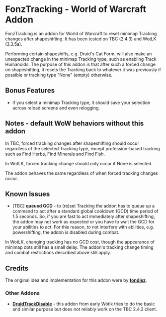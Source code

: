 # FonzTracking - World of Warcraft Addon

FonzTracking is an addon for World of Warcraft to reset minimap Tracking changes 
after shapeshifting. It has been tested on TBC (2.4.3) and WotLK (3.3.5a).

Performing certain shapeshifts, e.g. Druid's Cat Form, will also make an
unexpected change in the minimap Tracking type, such as enabling 
Track Humanoids. The purpose of this addon is that after such a forced change on 
shapeshifting, it resets the Tracking back to whatever it was previously if 
possible or tracking type "None" (empty) otherwise.

## Bonus Features
- if you select a minimap Tracking type, it should save your selection across 
reload screens and even relogging.

## Notes - default WoW behaviors without this addon

In TBC, forced tracking changes after shapeshifting should occur regardless of 
the selected Tracking type, except profession-based tracking such as Find Herbs,
Find Minerals and Find Fish. 

In WotLK, forced tracking change should only occur if None is selected.

The addon behaves the same regardless of when forced tracking changes occur.

## Known Issues

* [TBC] **queued GCD** - to (re)set Tracking the addon has to queue up a
command to act after a standard global cooldown (GCD) time period of 1.5 
seconds. So, if you are fast to act immediately after shapeshifting, the addon
may not work as expected or you have to wait the GCD for your abilities to act. 
For this reason, to not interfere with abilities, e.g. powershifting, the addon 
is disabled during combat. 

In WotLK, changing tracking has no GCD cost, though the appearance of minimap
dots still has a small delay. The addon's tracking change timing and combat 
restrictions described above still apply.

## Credits

The original idea and implementation for this addon were by 
**[fondlez](https://github.com/fondlez)**.

### Other Addons

* **[DruidTrackDisable](https://www.wowinterface.com/downloads/info11691-DruidTrackDisable.html)** - this addon from early Wotlk tries to do the basic and similar purpose but 
does not reliably work on the TBC 2.4.3 client.
